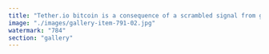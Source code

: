 ```yaml
---
title: "Tether.io bitcoin is a consequence of a scrambled signal from god, the consequence that result from the full signal is ethereum and solana Ethereum Foundation Solana Labs<br /><br />Saylor copies a priest because he did not understand yet that he is relying on incomplete information <br /><br />he is on a wrong evolutionary story despite all its efforts and statues, he is copying the past<br /><br />who ever won by copying the past ?<br /><br />you copy the signal from the future, you don’t combine it with a past signal.<br /><br />saylor is equivalent to an AI that mixed all the versioning"
image: "./images/gallery-item-791-02.jpg"
watermark: "784"
section: "gallery"
---
```

